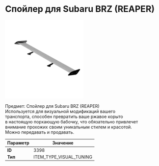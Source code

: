 # Спойлер для Subaru BRZ (REAPER)

![Item Image](../img/3398.webp?raw=true)

Предмет: Спойлер для Subaru BRZ (REAPER)<br>Используется для визуальной модификаций вашего<br>транспорта, способен превратить ваше ржавое корыто<br>в настоящую порхающую бабочку, что обязательно привлечет<br>внимание прохожих своим уникальным стилем и красотой.<br>Можно передавать и продавать.


| Параметр | Значение |
|----------|----------|
| **ID** | 3398 |
| **Тип** | ITEM_TYPE_VISUAL_TUNING |

